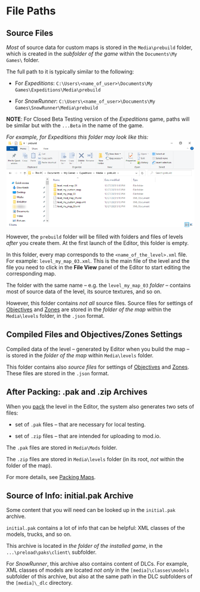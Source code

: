 # File Paths

## Source Files
*Most* of source data for custom maps is stored in the `Media\prebuild` folder, which is created in the *subfolder of the game* within the `Documents\My Games\` folder.

The full path to it is typically similar to the following:

-   For *Expeditions*: `C:\Users\<name_of_user>\Documents\My Games\Expeditions\Media\prebuild`

-   For *SnowRunner*: `C:\Users\<name_of_user>\Documents\My Games\SnowRunner\Media\prebuild`

**NOTE**: For Closed Beta Testing version of the *Expeditions* game, paths will be similar but with the `...Beta` in the name of the game.

*For example, for Expeditions this folder may look like this:*
![](./media/prebuild_folder.png)

However, the `prebuild` folder will be filled with folders and files of levels *after* you create them. At the first launch of the Editor, this folder is empty.

In this folder, every map corresponds to the `<name_of_the_level>.xml` file. For example: `level_my_map_03.xml`. This is the main file of the level and the file you need to click in the **File View** panel of the Editor to start editing the corresponding map. 

The folder with the same name – e.g. the `level_my_map_03` *folder* – contains most of source data of the level, its source textures, and so on.

However, this folder contains *not all* source files. Source files for settings of [Objectives][objectives_overview] and [Zones][zones_overview] are stored in the *folder of the map* within the `Media\levels` folder, in the `.json` format.


## Compiled Files and Objectives/Zones Settings

Compiled data of the level – generated by Editor when you build the map – is stored in the *folder of the map* within `Media\levels` folder.

This folder contains also *source files* for settings of [Objectives][objectives_overview] and [Zones][zones_overview]. These files are stored in the `.json` format.


## After Packing: .pak and .zip Archives
When you [pack][packing] the level in the Editor, the system also generates two sets of files:

-   set of `.pak` files – that are necessary for local testing.

-   set of `.zip` files – that are intended for uploading to mod.io.

The `.pak` files are stored in `Media\Mods` folder.

The `.zip` files are stored in `Media\levels` folder (in its root, *not* within the folder of the map).

For more details, see [Packing Maps][packing].


## Source of Info: initial.pak Archive 

Some content that you will need can be looked up in the `initial.pak` archive. 

`initial.pak` contains a lot of info that can be helpful: XML classes of the models, trucks, and so on.

This archive is located in *the folder of the installed game*, in the `...\preload\paks\client\` subfolder.

For *SnowRunner*, this archive also contains content of DLCs. For example, XML classes of models are located *not only* in the `[media]\classes\models` subfolder of this archive, but also at the same path in the DLC subfolders of the `[media]\_dlc` directory.


[objectives_overview]: ./../../creating_a_map/objectives/objectives_overview.md
[zones_overview]: ./../../creating_a_map/zones/zones_overview.md
[packing]: ./../../packing_and_publishing_maps/packing_maps.md


